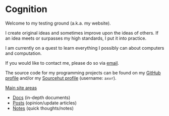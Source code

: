 # Cognition

Welcome to my testing ground (a.k.a. my website).

I create original ideas and sometimes improve upon the ideas of others. If an
idea meets or surpasses my high standards, I put it into practice.

I am currently on a quest to learn everything I possibly can about computers
and computation.

If you would like to contact me, please do so via [email](/email).

The source code for my programming projects can be found on my
[GitHub profile](https://github.com/axvr) and/or my
[Sourcehut profile](https://git.sr.ht/~axvr/) (username: `axvr`).

<u>Main site areas</u>

- [Docs](/docs) (in-depth documents)
- [Posts](/posts) (opinion/update articles)
- [Notes](/notes) (quick thoughts/notes)
